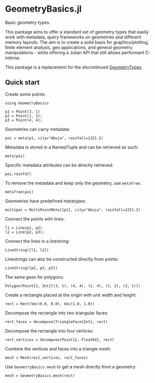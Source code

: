 # GeometryBasics.jl

Basic geometry types.

This package aims to offer a standard set of geometry types that easily work
with metadata, query frameworks on geometries and different memory layouts. The
aim is to create a solid basis for graphics/plotting, finite element analysis,
geo applications, and general geometry manipulations - while offering a Julian
API that still allows performant C-interop.

This package is a replacement for the discontinued [GeometryTypes](https://github.com/JuliaGeometry/GeometryTypes.jl/).

## Quick start

Create some points:

```@repl quickstart
using GeometryBasics

p1 = Point(3, 1)
p2 = Point(1, 3);
p3 = Point(4, 4);
```

Geometries can carry metadata:

```@repl quickstart
poi = meta(p1, city="Abuja", rainfall=1221.2)
```

Metadata is stored in a NamedTuple and can be retrieved as such:

```@repl quickstart
meta(poi)
```

Specific metadata attributes can be directly retrieved:

```@repl quickstart
poi.rainfall
```

To remove the metadata and keep only the geometry, use `metafree`:

```@repl quickstart
metafree(poi)
```

Geometries have predefined metatypes:

```@repl quickstart
multipoi = MultiPointMeta([p1], city="Abuja", rainfall=1221.2)
```

Connect the points with lines:

```@repl quickstart
l1 = Line(p1, p2)
l2 = Line(p2, p3);
```

Connect the lines in a linestring:

```@repl quickstart
LineString([l1, l2])
```

Linestrings can also be constructed directly from points:

```@repl quickstart
LineString([p1, p2, p3])
```

The same goes for polygons:

```@repl quickstart
Polygon(Point{2, Int}[(3, 1), (4, 4), (2, 4), (1, 2), (3, 1)])
```

Create a rectangle placed at the origin with unit width and height:

```@repl quickstart
rect = Rect(Vec(0.0, 0.0), Vec(1.0, 1.0))
```

Decompose the rectangle into two triangular faces:

```@repl quickstart
rect_faces = decompose(TriangleFace{Int}, rect)
```

Decompose the rectangle into four vertices:

```@repl quickstart
rect_vertices = decompose(Point{2, Float64}, rect)
```

Combine the vertices and faces into a triangle mesh:

```@repl quickstart
mesh = Mesh(rect_vertices, rect_faces)
```

Use `GeometryBasics.mesh` to get a mesh directly from a geometry:

```@repl quickstart
mesh = GeometryBasics.mesh(rect)
```
